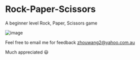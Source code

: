 # Rock-Paper-Scissors

A beginner level Rock, Paper, Scissors game

![image](https://user-images.githubusercontent.com/12404982/147909545-4ff28996-8c8d-4e7e-a3fb-598aa0fa76df.png)

Feel free to email me for feedback zhouwang2@yahoo.com.au

Much appreciated 😃
